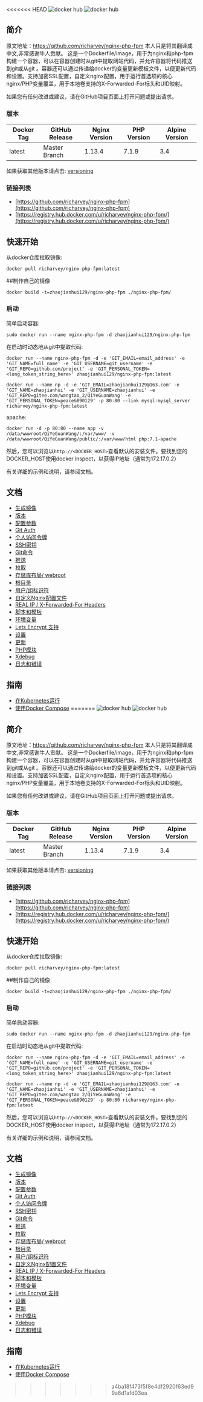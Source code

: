<<<<<<< HEAD
![docker hub](https://img.shields.io/docker/pulls/richarvey/nginx-php-fpm.svg?style=flat-square)
![docker hub](https://img.shields.io/docker/stars/richarvey/nginx-php-fpm.svg?style=flat-square)

## 简介
原文地址：https://github.com/richarvey/nginx-php-fpm
本人只是将其翻译成中文,非常感谢牛人贡献。
这是一个Dockerfile/image，用于为nginx和php-fpm构建一个容器，可以在容器创建时从git中提取网站代码，并允许容器将代码推送到git或从git 。容器还可以通过传递给docker的变量更新模板文件，以便更新代码和设置。支持加密SSL配置，自定义nginx配置，用于运行首选项的核心nginx/PHP变量覆盖，用于本地卷支持的X-Forwarded-For标头和UID映射。


如果您有任何改进或建议，请在GitHub项目页面上打开问题或提出请求。

### 版本
| Docker Tag | GitHub Release | Nginx Version | PHP Version | Alpine Version |
|-----|-------|-----|--------|--------|
| latest | Master Branch |1.13.4 | 7.1.9 | 3.4 |

如果获取其他版本请点击: [versioning](https://github.com/richarvey/nginx-php-fpm/blob/master/docs/versioning.md)

### 链接列表
- [https://github.com/richarvey/nginx-php-fpm](https://github.com/richarvey/nginx-php-fpm)
- [https://registry.hub.docker.com/u/richarvey/nginx-php-fpm/](https://registry.hub.docker.com/u/richarvey/nginx-php-fpm/)

## 快速开始
从docker仓库拉取镜像:
```
docker pull richarvey/nginx-php-fpm:latest
```
##制作自己的镜像
```
docker build -t=zhaojianhui129/nginx-php-fpm ./nginx-php-fpm/
```


### 启动
简单启动容器:
```
sudo docker run --name nginx-php-fpm -d zhaojianhui129/nginx-php-fpm
```
在启动时动态地从git中提取代码:
```
docker run --name nginx-php-fpm -d -e 'GIT_EMAIL=email_address' -e 'GIT_NAME=full_name' -e 'GIT_USERNAME=git_username' -e 'GIT_REPO=github.com/project' -e 'GIT_PERSONAL_TOKEN=<long_token_string_here>' zhaojianhui129/nginx-php-fpm:latest
```

```
docker run --name np -d -e 'GIT_EMAIL=zhaojianhui129@163.com' -e 'GIT_NAME=zhaojianhui' -e 'GIT_USERNAME=zhaojianhui' -e 'GIT_REPO=gitee.com/wangtao_2/QiYeGuanWang' -e 'GIT_PERSONAL_TOKEN=peace&890129' -p 80:80 --link mysql:mysql_server richarvey/nginx-php-fpm:latest
```
apache:
```
docker run -d -p 80:80 --name app -v /data/wwwroot/QiYeGuanWang/:/var/www/ -v /data/wwwroot/QiYeGuanWang/public/:/var/www/html php:7.1-apache
```

然后，您可以浏览以```http://<DOCKER_HOST>```查看默认的安装文件。要找到您的DOCKER_HOST使用docker inspect，以获得IP地址（通常为172.17.0.2）

有关详细的示例和说明，请参阅文档。
## 文档

- [生成镜像](docs/building.md)
- [版本](docs/versioning.md)
- [配置参数](docs/config_flags.md)
- [Git Auth](docs/git_auth.md)
 - [个人访问令牌](docs/git_auth.md#个人访问令牌)
 - [SSH密钥](docs/git_auth.md#SSH密钥)
- [Git命令](docs/git_commands.md)
 - [推送](docs/git_commands.md#将代码推送到Git)
 - [拉取](docs/git_commands.md#从Git（刷新）提取代码)
- [存储库布局/ webroot](docs/repo_layout.md)
 - [根目录](docs/repo_layout.md#src--webroot)
- [用户/组标识符](docs/UID_GID_Mapping.md)
- [自定义Nginx配置文件](docs/nginx_configs.md)
 - [REAL IP / X-Forwarded-For Headers](docs/nginx_configs.md#real-ip--x-forwarded-for-headers)
- [脚本和模板](docs/scripting_templating.md)
 - [环境变量](docs/scripting_templating.md#使用环境变量/模板)
- [Lets Encrypt 支持](https://github.com/richarvey/nginx-php-fpm/blob/master/docs/lets_encrypt.md)
 - [设置](docs/lets_encrypt.md#设置)
 - [更新](docs/lets_encrypt.md#更新)
- [PHP模块](docs/php_modules.md)
- [Xdebug](docs/xdebug.md)
- [日志和错误](docs/logs.md)

## 指南
- [在Kubernetes运行](docs/guides/kubernetes.md)
- [使用Docker Compose](docs/guides/docker_compose.md)
=======
![docker hub](https://img.shields.io/docker/pulls/richarvey/nginx-php-fpm.svg?style=flat-square)
![docker hub](https://img.shields.io/docker/stars/richarvey/nginx-php-fpm.svg?style=flat-square)

## 简介
原文地址：https://github.com/richarvey/nginx-php-fpm
本人只是将其翻译成中文,非常感谢牛人贡献。
这是一个Dockerfile/image，用于为nginx和php-fpm构建一个容器，可以在容器创建时从git中提取网站代码，并允许容器将代码推送到git或从git 。容器还可以通过传递给docker的变量更新模板文件，以便更新代码和设置。支持加密SSL配置，自定义nginx配置，用于运行首选项的核心nginx/PHP变量覆盖，用于本地卷支持的X-Forwarded-For标头和UID映射。


如果您有任何改进或建议，请在GitHub项目页面上打开问题或提出请求。

### 版本
| Docker Tag | GitHub Release | Nginx Version | PHP Version | Alpine Version |
|-----|-------|-----|--------|--------|
| latest | Master Branch |1.13.4 | 7.1.9 | 3.4 |

如果获取其他版本请点击: [versioning](https://github.com/richarvey/nginx-php-fpm/blob/master/docs/versioning.md)

### 链接列表
- [https://github.com/richarvey/nginx-php-fpm](https://github.com/richarvey/nginx-php-fpm)
- [https://registry.hub.docker.com/u/richarvey/nginx-php-fpm/](https://registry.hub.docker.com/u/richarvey/nginx-php-fpm/)

## 快速开始
从docker仓库拉取镜像:
```
docker pull richarvey/nginx-php-fpm:latest
```
##制作自己的镜像
```
docker build -t=zhaojianhui129/nginx-php-fpm ./nginx-php-fpm/
```


### 启动
简单启动容器:
```
sudo docker run --name nginx-php-fpm -d zhaojianhui129/nginx-php-fpm
```
在启动时动态地从git中提取代码:
```
docker run --name nginx-php-fpm -d -e 'GIT_EMAIL=email_address' -e 'GIT_NAME=full_name' -e 'GIT_USERNAME=git_username' -e 'GIT_REPO=github.com/project' -e 'GIT_PERSONAL_TOKEN=<long_token_string_here>' zhaojianhui129/nginx-php-fpm:latest
```

```
docker run --name np -d -e 'GIT_EMAIL=zhaojianhui129@163.com' -e 'GIT_NAME=zhaojianhui' -e 'GIT_USERNAME=zhaojianhui' -e 'GIT_REPO=gitee.com/wangtao_2/QiYeGuanWang' -e 'GIT_PERSONAL_TOKEN=peace&890129' -p 80:80 richarvey/nginx-php-fpm:latest
```


然后，您可以浏览以```http://<DOCKER_HOST>```查看默认的安装文件。要找到您的DOCKER_HOST使用docker inspect，以获得IP地址（通常为172.17.0.2）

有关详细的示例和说明，请参阅文档。
## 文档

- [生成镜像](docs/building.md)
- [版本](docs/versioning.md)
- [配置参数](docs/config_flags.md)
- [Git Auth](docs/git_auth.md)
 - [个人访问令牌](docs/git_auth.md#个人访问令牌)
 - [SSH密钥](docs/git_auth.md#SSH密钥)
- [Git命令](docs/git_commands.md)
 - [推送](docs/git_commands.md#将代码推送到Git)
 - [拉取](docs/git_commands.md#从Git（刷新）提取代码)
- [存储库布局/ webroot](docs/repo_layout.md)
 - [根目录](docs/repo_layout.md#src--webroot)
- [用户/组标识符](docs/UID_GID_Mapping.md)
- [自定义Nginx配置文件](docs/nginx_configs.md)
 - [REAL IP / X-Forwarded-For Headers](docs/nginx_configs.md#real-ip--x-forwarded-for-headers)
- [脚本和模板](docs/scripting_templating.md)
 - [环境变量](docs/scripting_templating.md#使用环境变量/模板)
- [Lets Encrypt 支持](https://github.com/richarvey/nginx-php-fpm/blob/master/docs/lets_encrypt.md)
 - [设置](docs/lets_encrypt.md#设置)
 - [更新](docs/lets_encrypt.md#更新)
- [PHP模块](docs/php_modules.md)
- [Xdebug](docs/xdebug.md)
- [日志和错误](docs/logs.md)

## 指南
- [在Kubernetes运行](docs/guides/kubernetes.md)
- [使用Docker Compose](docs/guides/docker_compose.md)
>>>>>>> a4ba18f473f5f8e4df2920f63ed99a6d1afd03ea
